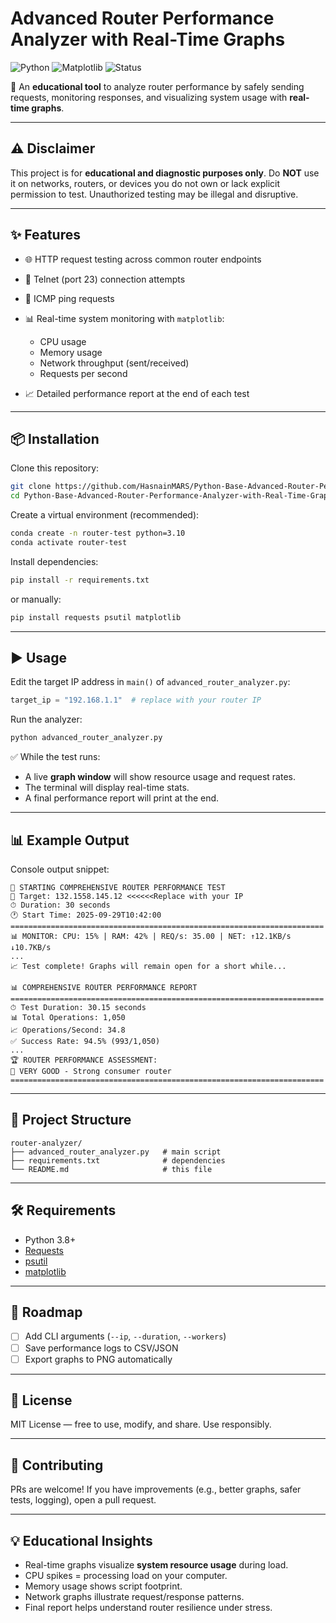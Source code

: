 # Advanced Router Performance Analyzer with Real-Time Graphs

![Python](https://img.shields.io/badge/Python-3.8%2B-blue)
![Matplotlib](https://img.shields.io/badge/Matplotlib-Graphs-orange)
![Status](https://img.shields.io/badge/Status-Educational%20Only-red)

🚀 An **educational tool** to analyze router performance by safely sending requests, monitoring responses, and visualizing system usage with **real-time graphs**.

---

## ⚠️ Disclaimer

This project is for **educational and diagnostic purposes only**.
Do **NOT** use it on networks, routers, or devices you do not own or lack explicit permission to test.
Unauthorized testing may be illegal and disruptive.

---

## ✨ Features

* 🌐 HTTP request testing across common router endpoints
* 🔌 Telnet (port 23) connection attempts
* 📡 ICMP ping requests
* 📊 Real-time system monitoring with `matplotlib`:

  * CPU usage
  * Memory usage
  * Network throughput (sent/received)
  * Requests per second
* 📈 Detailed performance report at the end of each test

---

## 📦 Installation

Clone this repository:

```bash
git clone https://github.com/HasnainMARS/Python-Base-Advanced-Router-Performance-Analyzer-with-Real-Time-Graphs.git
cd Python-Base-Advanced-Router-Performance-Analyzer-with-Real-Time-Graphs
```

Create a virtual environment (recommended):

```bash
conda create -n router-test python=3.10
conda activate router-test
```

Install dependencies:

```bash
pip install -r requirements.txt
```

or manually:

```bash
pip install requests psutil matplotlib
```

---

## ▶️ Usage

Edit the target IP address in `main()` of `advanced_router_analyzer.py`:

```python
target_ip = "192.168.1.1"  # replace with your router IP
```

Run the analyzer:

```bash
python advanced_router_analyzer.py
```

✅ While the test runs:

* A live **graph window** will show resource usage and request rates.
* The terminal will display real-time stats.
* A final performance report will print at the end.

---

## 📊 Example Output

Console output snippet:

```
🚀 STARTING COMPREHENSIVE ROUTER PERFORMANCE TEST
🎯 Target: 132.1558.145.12 <<<<<<Replace with your IP
⏱ Duration: 30 seconds
🕐 Start Time: 2025-09-29T10:42:00
======================================================================
📊 MONITOR: CPU: 15% | RAM: 42% | REQ/s: 35.00 | NET: ↑12.1KB/s ↓10.7KB/s
...
📈 Test complete! Graphs will remain open for a short while...

📊 COMPREHENSIVE ROUTER PERFORMANCE REPORT
======================================================================
⏱ Test Duration: 30.15 seconds
📊 Total Operations: 1,050
📈 Operations/Second: 34.8
✅ Success Rate: 94.5% (993/1,050)
...
🏆 ROUTER PERFORMANCE ASSESSMENT:
💚 VERY GOOD - Strong consumer router
======================================================================
```

---

## 📁 Project Structure

```
router-analyzer/
├── advanced_router_analyzer.py   # main script
├── requirements.txt              # dependencies
└── README.md                     # this file
```

---

## 🛠 Requirements

* Python 3.8+
* [Requests](https://pypi.org/project/requests/)
* [psutil](https://pypi.org/project/psutil/)
* [matplotlib](https://matplotlib.org/)

---

## 🚧 Roadmap

* [ ] Add CLI arguments (`--ip`, `--duration`, `--workers`)
* [ ] Save performance logs to CSV/JSON
* [ ] Export graphs to PNG automatically

---

## 📜 License

MIT License — free to use, modify, and share.
Use responsibly.

---

## 🙌 Contributing

PRs are welcome! If you have improvements (e.g., better graphs, safer tests, logging), open a pull request.

---

## 💡 Educational Insights

* Real-time graphs visualize **system resource usage** during load.
* CPU spikes = processing load on your computer.
* Memory usage shows script footprint.
* Network graphs illustrate request/response patterns.
* Final report helps understand router resilience under stress.

